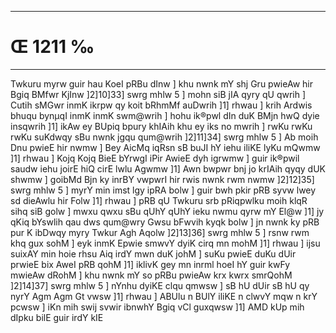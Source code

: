 ___
# Œ 1211 ‰
---
Twkuru myrw guir hau KoeI pRBu dInw ] khu nwnk mY shj Gru pwieAw hir
Bgiq BMfwr KjInw ]2]10]33] swrg mhlw 5 ] mohn siB jIA qyry qU
qwrih ] Cutih sMGwr inmK ikrpw qy koit bRhmMf auDwrih ]1] rhwau ]
krih Ardwis bhuqu bynµqI inmK inmK swm@wrih ] hohu ik®pwl dIn duK
BMjn hwQ dyie insqwrih ]1] ikAw ey BUpiq bpury khIAih khu ey iks no
mwrih ] rwKu rwKu rwKu suKdwqy sBu nwnk jgqu qum@wrih ]2]11]34]
swrg mhlw 5 ] Ab moih Dnu pwieE hir nwmw ] Bey AicMq iqRsn sB
buJI hY iehu iliKE lyKu mQwmw ]1] rhwau ] Kojq Kojq BieE bYrwgI iPir
AwieE dyh igrwmw ] guir ik®pwil saudw iehu joirE hiQ cirE lwlu
Agwmw ]1] Awn bwpwr bnj jo krIAih qyqy dUK shwmw ] goibMd Bjn ky
inrBY vwpwrI hir rwis nwnk rwm nwmw ]2]12]35] swrg mhlw 5 ]
myrY min imst lgy ipRA bolw ] guir bwh pkir pRB syvw lwey sd dieAwlu
hir Folw ]1] rhwau ] pRB qU Twkuru srb pRiqpwlku moih klqR sihq siB
golw ] mwxu qwxu sBu qUhY qUhY ieku nwmu qyrw mY El@w ]1] jy qKiq bYswlih
qau dws qum@wry Gwsu bFwvih kyqk bolw ] jn nwnk ky pRB pur K ibDwqy myry
Twkur Agh Aqolw ]2]13]36] swrg mhlw 5 ] rsnw rwm khq gux
sohM ] eyk inmK Epwie smwvY dyiK cirq mn mohM ]1] rhwau ] ijsu suixAY
min hoie rhsu Aiq irdY mwn duK johM ] suKu pwieE duKu dUir prwieE bix
AweI pRB qohM ]1] iklivK gey mn inrml hoeI hY guir kwFy mwieAw dRohM
] khu nwnk mY so pRBu pwieAw krx kwrx smrQohM ]2]14]37] swrg
mhlw 5 ] nYnhu dyiKE clqu qmwsw ] sB hU dUir sB hU qy nyrY Agm Agm
Gt vwsw ]1] rhwau ] ABUlu n BUlY iliKE n clwvY mqw n krY pcwsw ]
iKn mih swij svwir ibnwhY Bgiq vCl guxqwsw ]1] AMD kUp mih dIpku
bilE guir irdY kIE
####

